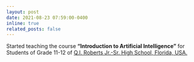 ```yaml
---
layout: post
date: 2021-08-23 07:59:00-0400
inline: true
related_posts: false
---
```


Started teaching the course **“Introduction to Artificial Intelligence”** for Students of Grade 11-12 of [Q.I. Roberts Jr.-Sr. High School, Florida, USA.](https://www.putnamschools.org/o/qi-roberts)